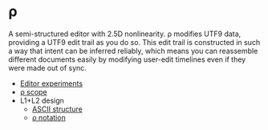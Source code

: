 # ρ
A semi-structured editor with 2.5D nonlinearity. ρ modifies UTF9 data, providing a UTF9 edit trail as you do so. This edit trail is constructed in such a way that intent can be inferred reliably, which means you can reassemble different documents easily by modifying user-edit timelines even if they were made out of sync.

+ [Editor experiments](../dev/editor-experiments.md)
+ [ρ scope](rho-scope.md)
+ L1+L2 design
  + [ASCII structure](rho-ascii.md)
  + [ρ notation](rho-notation.md)
